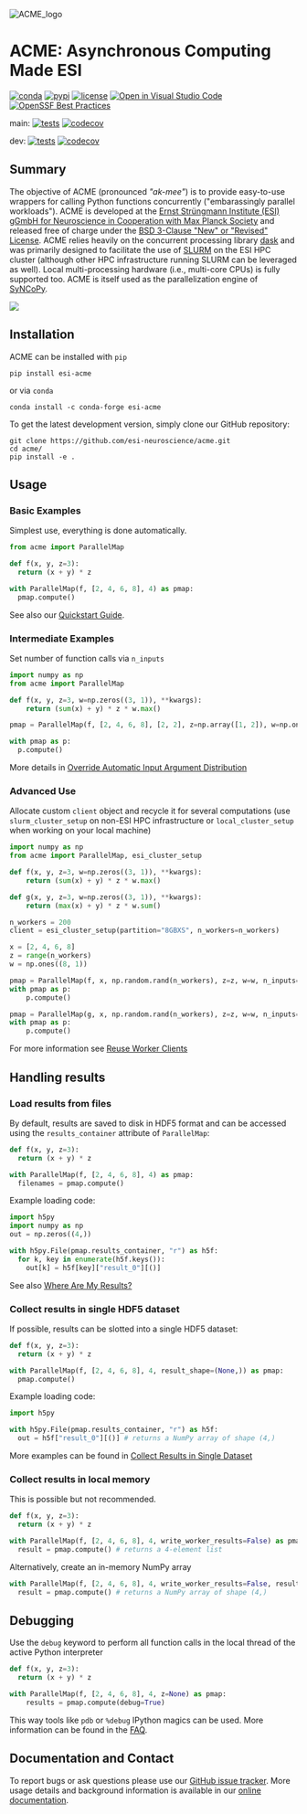 <!--
Copyright (c) 2023 Ernst Strüngmann Institute (ESI) for Neuroscience
in Cooperation with Max Planck Society
SPDX-License-Identifier: CC-BY-NC-SA-1.0
-->

![ACME_logo](https://raw.githubusercontent.com/esi-neuroscience/acme/master/doc/source/_static/acme_logo.png)

# ACME: Asynchronous Computing Made ESI

[![conda](https://img.shields.io/conda/vn/conda-forge/esi-acme.svg)](https://anaconda.org/conda-forge/esi-acme)
[![pypi](https://badge.fury.io/py/esi-acme.svg)](https://badge.fury.io/py/esi-acme)
[![license](https://img.shields.io/github/license/esi-neuroscience/acme)](https://github.com/esi-neuroscience/acme/blob/main/LICENSE)
[![Open in Visual Studio Code](https://img.shields.io/badge/-Open_in_VS_Code-007ACC?logo=visual%20studio%20code&logoColor=ffffff)](https://github.dev/esi-neuroscience/acme)
[![OpenSSF Best Practices](https://bestpractices.coreinfrastructure.org/projects/7144/badge)](https://bestpractices.coreinfrastructure.org/projects/7144)

main: [![tests](https://github.com/esi-neuroscience/acme/actions/workflows/tests_workflow.yml/badge.svg?branch=main)](https://github.com/esi-neuroscience/acme/actions/workflows/tests_workflow.yml)
[![codecov](https://codecov.io/gh/esi-neuroscience/acme/branch/main/graph/badge.svg?token=LCB2RPBQJG)](https://codecov.io/gh/esi-neuroscience/acme)

dev: [![tests](https://github.com/esi-neuroscience/acme/actions/workflows/tests_workflow.yml/badge.svg?branch=dev)](https://github.com/esi-neuroscience/acme/actions/workflows/tests_workflow.yml)
[![codecov](https://codecov.io/gh/esi-neuroscience/acme/branch/dev/graph/badge.svg?token=LCB2RPBQJG)](https://codecov.io/gh/esi-neuroscience/acme)

## Summary

The objective of ACME (pronounced *"ak-mee"*) is to provide easy-to-use
wrappers for calling Python functions concurrently ("embarassingly parallel workloads").
ACME is developed at the
[Ernst Strüngmann Institute (ESI) gGmbH for Neuroscience in Cooperation with Max Planck Society](https://www.esi-frankfurt.de/>)
and released free of charge under the
[BSD 3-Clause "New" or "Revised" License](https://en.wikipedia.org/wiki/BSD_licenses#3-clause_license_(%22BSD_License_2.0%22,_%22Revised_BSD_License%22,_%22New_BSD_License%22,_or_%22Modified_BSD_License%22)).
ACME relies heavily on the concurrent processing library [dask](https://docs.dask.org/en/latest/>)
and was primarily designed to facilitate the use of [SLURM](https://slurm.schedmd.com/documentation.html)
on the ESI HPC cluster (although other HPC infrastructure running SLURM can be
leveraged as well). Local multi-processing hardware (i.e., multi-core CPUs)
is fully supported too. ACME is itself used as the parallelization engine of [SyNCoPy](http://www.syncopy.org/).

![](https://github.com/esi-neuroscience/acme/blob/main/doc/source/_static/acme_demo.gif)

## Installation

ACME can be installed with `pip`

```shell
pip install esi-acme
```

or via `conda`

```shell
conda install -c conda-forge esi-acme
```

To get the latest development version, simply clone our GitHub repository:

```shell
git clone https://github.com/esi-neuroscience/acme.git
cd acme/
pip install -e .
```

## Usage

### Basic Examples

Simplest use, everything is done automatically.

```python
from acme import ParallelMap

def f(x, y, z=3):
  return (x + y) * z

with ParallelMap(f, [2, 4, 6, 8], 4) as pmap:
  pmap.compute()
```

See also our [Quickstart Guide](https://esi-acme.readthedocs.io/en/latest/quickstart.html).

### Intermediate Examples

Set number of function calls via `n_inputs`

```python
import numpy as np
from acme import ParallelMap

def f(x, y, z=3, w=np.zeros((3, 1)), **kwargs):
    return (sum(x) + y) * z * w.max()

pmap = ParallelMap(f, [2, 4, 6, 8], [2, 2], z=np.array([1, 2]), w=np.ones((8, 1)), n_inputs=2)

with pmap as p:
  p.compute()
```

More details in
[Override Automatic Input Argument Distribution](https://esi-acme.readthedocs.io/en/latest/userguide.html#override-automatic-input-argument-distribution)

### Advanced Use

Allocate custom `client` object and recycle it for several computations
(use `slurm_cluster_setup` on non-ESI HPC infrastructure or `local_cluster_setup`
when working on your local machine)

```python
import numpy as np
from acme import ParallelMap, esi_cluster_setup

def f(x, y, z=3, w=np.zeros((3, 1)), **kwargs):
    return (sum(x) + y) * z * w.max()

def g(x, y, z=3, w=np.zeros((3, 1)), **kwargs):
    return (max(x) + y) * z * w.sum()

n_workers = 200
client = esi_cluster_setup(partition="8GBXS", n_workers=n_workers)

x = [2, 4, 6, 8]
z = range(n_workers)
w = np.ones((8, 1))

pmap = ParallelMap(f, x, np.random.rand(n_workers), z=z, w=w, n_inputs=n_workers)
with pmap as p:
    p.compute()

pmap = ParallelMap(g, x, np.random.rand(n_workers), z=z, w=w, n_inputs=n_workers)
with pmap as p:
    p.compute()
```

For more information see [Reuse Worker Clients](https://esi-acme.readthedocs.io/en/latest/userguide.html#reuse-worker-clients)

## Handling results

### Load results from files

By default, results are saved to disk in HDF5 format and can be accessed using
the `results_container` attribute of `ParallelMap`:

```python
def f(x, y, z=3):
  return (x + y) * z

with ParallelMap(f, [2, 4, 6, 8], 4) as pmap:
  filenames = pmap.compute()
```

Example loading code:

```python
import h5py
import numpy as np
out = np.zeros((4,))

with h5py.File(pmap.results_container, "r") as h5f:
  for k, key in enumerate(h5f.keys()):
    out[k] = h5f[key]["result_0"][()]
```

See also [Where Are My Results?](https://esi-acme.readthedocs.io/en/latest/userguide.html#where-are-my-results)

### Collect results in single HDF5 dataset

If possible, results can be slotted into a single HDF5 dataset:

```python
def f(x, y, z=3):
  return (x + y) * z

with ParallelMap(f, [2, 4, 6, 8], 4, result_shape=(None,)) as pmap:
  pmap.compute()
```

Example loading code:

```python
import h5py

with h5py.File(pmap.results_container, "r") as h5f:
  out = h5f["result_0"][()] # returns a NumPy array of shape (4,)
```

More examples can be found in
[Collect Results in Single Dataset](https://esi-acme.readthedocs.io/en/latest/userguide.html#collect-results-in-single-dataset)

### Collect results in local memory

This is possible but not recommended.

```python
def f(x, y, z=3):
  return (x + y) * z

with ParallelMap(f, [2, 4, 6, 8], 4, write_worker_results=False) as pmap:
  result = pmap.compute() # returns a 4-element list
```

Alternatively, create an in-memory NumPy array

```python
with ParallelMap(f, [2, 4, 6, 8], 4, write_worker_results=False, result_shape=(None,)) as pmap:
  result = pmap.compute() # returns a NumPy array of shape (4,)
```

## Debugging

Use the `debug` keyword to perform all function calls in the local thread of
the active Python interpreter

```python
def f(x, y, z=3):
  return (x + y) * z

with ParallelMap(f, [2, 4, 6, 8], 4, z=None) as pmap:
    results = pmap.compute(debug=True)
```

This way tools like `pdb` or ``%debug`` IPython magics can be used.
More information can be found in the [FAQ](https://esi-acme.readthedocs.io/en/latest/troubleshooting_faq.html).

## Documentation and Contact

To report bugs or ask questions please use our
[GitHub issue tracker](https://github.com/esi-neuroscience/acme/issues).
More usage details and background information is available in our
[online documentation](https://esi-acme.readthedocs.io).
